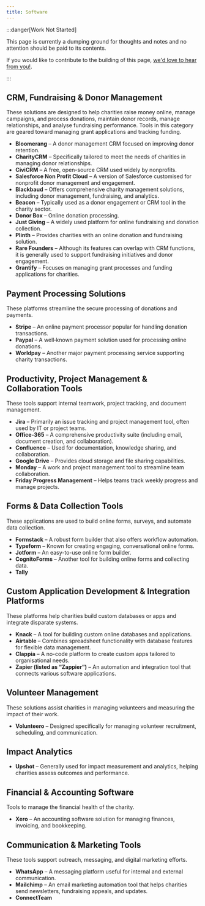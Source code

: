 ```yaml
---
title: Software
---
```


:::danger[Work Not Started]

This page is currently a dumping ground for thoughts and notes and no attention should be paid to its contents.

If you would like to contribute to the building of this page, [we'd love to hear from you!](../../overview/help).

:::

## CRM, Fundraising & Donor Management

These solutions are designed to help charities raise money online, manage campaigns, and process donations, maintain donor records, manage relationships, and analyse fundraising performance. Tools in this category are geared toward managing grant applications and tracking funding.

* **Bloomerang**  – A donor management CRM focused on improving donor retention.
* **CharityCRM**  – Specifically tailored to meet the needs of charities in managing donor relationships.
* **CiviCRM**  – A free, open-source CRM used widely by nonprofits.
* **Salesforce Non Profit Cloud**  – A version of Salesforce customised for nonprofit donor management and engagement.
* **Blackbaud**  – Offers comprehensive charity management solutions, including donor management, fundraising, and analytics.
* **Beacon**  – Typically used as a donor engagement or CRM tool in the charity sector.
* **Donor Box**  – Online donation processing.
* **Just Giving**  – A widely used platform for online fundraising and donation collection.
* **Plinth**  – Provides charities with an online donation and fundraising solution.
* **Rare Founders**  – Although its features can overlap with CRM functions, it is generally used to support fundraising initiatives and donor engagement.
* **Grantify**  – Focuses on managing grant processes and funding applications for charities.

## Payment Processing Solutions

These platforms streamline the secure processing of donations and payments.

* **Stripe**  – An online payment processor popular for handling donation transactions.
* **Paypal**  – A well‐known payment solution used for processing online donations.
* **Worldpay**  – Another major payment processing service supporting charity transactions.

## Productivity, Project Management & Collaboration Tools

These tools support internal teamwork, project tracking, and document management.

* **Jira**  – Primarily an issue tracking and project management tool, often used by IT or project teams.
* **Office-365**  – A comprehensive productivity suite (including email, document creation, and collaboration).
* **Confluence**  – Used for documentation, knowledge sharing, and collaboration.
* **Google Drive**  – Provides cloud storage and file sharing capabilities.
* **Monday**  – A work and project management tool to streamline team collaboration.
* **Friday Progress Management**  – Helps teams track weekly progress and manage projects.

## Forms & Data Collection Tools

These applications are used to build online forms, surveys, and automate data collection.

* **Formstack**  – A robust form builder that also offers workflow automation.
* **Typeform**  – Known for creating engaging, conversational online forms.
* **Jotform**  – An easy-to-use online form builder.
* **CognitoForms**  – Another tool for building online forms and collecting data.
* **Tally**

## Custom Application Development & Integration Platforms

These platforms help charities build custom databases or apps and integrate disparate systems.

* **Knack**  – A tool for building custom online databases and applications.
* **Airtable**  – Combines spreadsheet functionality with database features for flexible data management.
* **Clappia**  – A no-code platform to create custom apps tailored to organisational needs.
* **Zapier (listed as “Zappier”)**  – An automation and integration tool that connects various software applications.

## Volunteer Management

These solutions assist charities in managing volunteers and measuring the impact of their work.

* **Volunteero**  – Designed specifically for managing volunteer recruitment, scheduling, and communication.

## Impact Analytics
* **Upshot**  – Generally used for impact measurement and analytics, helping charities assess outcomes and performance.

## Financial & Accounting Software

Tools to manage the financial health of the charity.

* **Xero**  – An accounting software solution for managing finances, invoicing, and bookkeeping.

## Communication & Marketing Tools

These tools support outreach, messaging, and digital marketing efforts.

* **WhatsApp**  – A messaging platform useful for internal and external communication.
* **Mailchimp**  – An email marketing automation tool that helps charities send newsletters, fundraising appeals, and updates.
* **ConnectTeam** 

